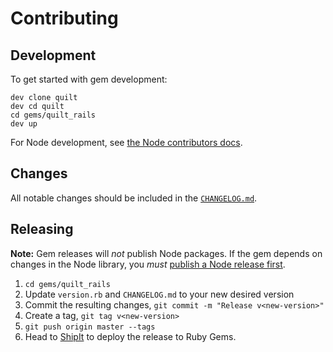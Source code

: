 # Contributing

## Development

To get started with gem development:

```
dev clone quilt
dev cd quilt
cd gems/quilt_rails
dev up
```

For Node development, see [the Node contributors docs](/docs/CONTRIBUTING.md).

## Changes

All notable changes should be included in the [`CHANGELOG.md`](CHANGELOG.md).

## Releasing

**Note:** Gem releases will _not_ publish Node packages. If the gem depends on changes in the Node library, you _must_ [publish a Node release first](/docs/contributing/release-and-deploy.md).

1. `cd gems/quilt_rails`
1. Update `version.rb` and `CHANGELOG.md` to your new desired version
1. Commit the resulting changes, `git commit -m "Release v<new-version>"`
1. Create a tag, `git tag v<new-version>`
1. `git push origin master --tags`
1. Head to [ShipIt](https://shipit.shopify.io/shopify/quilt/gem) to deploy the release to Ruby Gems.
